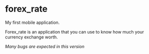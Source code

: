 # forex_rate

My first mobile application. 

Forex_rate is an application that you can use to know how much your currency exchange worth.

*Many bugs are expected in this version*
